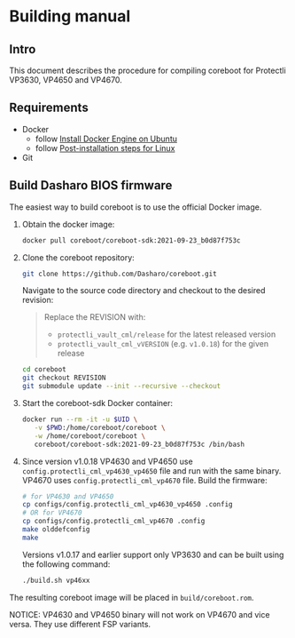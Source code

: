 # Building manual

## Intro

This document describes the procedure for compiling coreboot for Protectli
VP3630, VP4650 and VP4670.

## Requirements

- Docker
    + follow [Install Docker Engine on Ubuntu](https://docs.docker.com/engine/install/ubuntu/)
    + follow [Post-installation steps for Linux](https://docs.docker.com/engine/install/linux-postinstall/)
- Git

## Build Dasharo BIOS firmware

The easiest way to build coreboot is to use the official Docker image.

1. Obtain the docker image:

    ```bash
    docker pull coreboot/coreboot-sdk:2021-09-23_b0d87f753c
    ```

2. Clone the coreboot repository:

    ```bash
    git clone https://github.com/Dasharo/coreboot.git
    ```

    Navigate to the source code directory and checkout to the desired revision:

    > Replace the REVISION with:
    >
    > - `protectli_vault_cml/release` for the latest released version
    > - `protectli_vault_cml_vVERSION` (e.g. `v1.0.18`) for the given release

    ```bash
    cd coreboot
    git checkout REVISION
    git submodule update --init --recursive --checkout
    ```

3. Start the coreboot-sdk Docker container:

    ```bash
    docker run --rm -it -u $UID \
       -v $PWD:/home/coreboot/coreboot \
       -w /home/coreboot/coreboot \
       coreboot/coreboot-sdk:2021-09-23_b0d87f753c /bin/bash
    ```

4. Since version v1.0.18 VP4630 and VP4650 use
   `config.protectli_cml_vp4630_vp4650` file and run with the same binary.
   VP4670 uses `config.protectli_cml_vp4670` file. Build the firmware:

    ```bash
    # for VP4630 and VP4650
    cp configs/config.protectli_cml_vp4630_vp4650 .config
    # OR for VP4670
    cp configs/config.protectli_cml_vp4670 .config
    make olddefconfig
    make
    ```

    Versions v1.0.17 and earlier support only VP3630 and can be built using the
    following command:

    ```bash
    ./build.sh vp46xx
    ```

The resulting coreboot image will be placed in `build/coreboot.rom`.

NOTICE: VP4630 and VP4650 binary will not work on VP4670 and vice versa. They
use different FSP variants.
